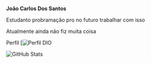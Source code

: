 **João Carlos Dos Santos**

Estudanto probramação pro no futuro trabalhar com isso 

Atualmente ainda não fiz muita coisa 

Perfil [![Perfil DIO](https://dio.me/users/lucielaizen)

![GitHub Stats](https://github-readme-stats.vercel.app/api?username=LucielAlter&theme=transparent&bg_color=000&border_color=30A3DC&show_icons=true&icon_color=30A3DC&title_color=E94D5F&text_color=FFF)
